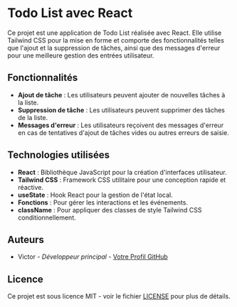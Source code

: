 # Todo List avec React

Ce projet est une application de Todo List réalisée avec React. Elle utilise Tailwind CSS pour la mise en forme et comporte des fonctionnalités telles que l'ajout et la suppression de tâches, ainsi que des messages d'erreur pour une meilleure gestion des entrées utilisateur.

## Fonctionnalités

- **Ajout de tâche** : Les utilisateurs peuvent ajouter de nouvelles tâches à la liste.
- **Suppression de tâche** : Les utilisateurs peuvent supprimer des tâches de la liste.
- **Messages d'erreur** : Les utilisateurs reçoivent des messages d'erreur en cas de tentatives d'ajout de tâches vides ou autres erreurs de saisie.

## Technologies utilisées

- **React** : Bibliothèque JavaScript pour la création d'interfaces utilisateur.
- **Tailwind CSS** : Framework CSS utilitaire pour une conception rapide et réactive.
- **useState** : Hook React pour la gestion de l'état local.
- **Fonctions** : Pour gérer les interactions et les événements.
- **className** : Pour appliquer des classes de style Tailwind CSS conditionnellement.



## Auteurs

- Victor - *Développeur principal* - [Votre Profil GitHub](https://github.com/votre-utilisateur)

## Licence

Ce projet est sous licence MIT - voir le fichier [LICENSE](LICENSE) pour plus de détails.
